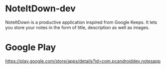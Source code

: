 # NoteItDown-dev

NoteItDown is a productive application inspired from Google Keeps. It lets you store your notes in the form of title, description as well as images.

# Google Play 

https://play.google.com/store/apps/details?id=com.pcandroiddev.notesapp
